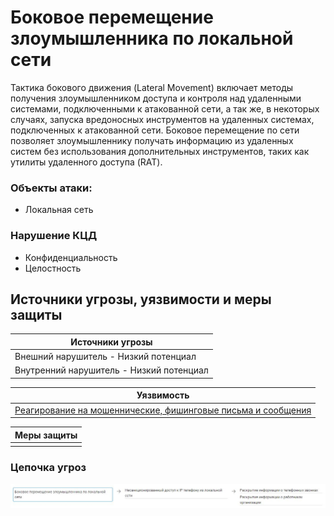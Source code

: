 # Боковое перемещение злоумышленника по локальной сети
Тактика бокового движения (Lateral Movement) включает методы получения злоумышленником доступа и контроля над удаленными системами, подключенными к атакованной сети, а так же, в некоторых случаях, запуска вредоносных инструментов на удаленных системах, подключенных к атакованной сети. Боковое перемещение по сети позволяет злоумышленнику получать информацию из удаленных систем без использования дополнительных инструментов, таких как утилиты удаленного доступа (RAT).

### Объекты атаки:
+ Локальная сеть

### Нарушение КЦД
+ Конфиденциальность
+ Целостность


## Источники угрозы, уязвимости и меры защиты
|Источники угрозы|
|-|
|Внешний нарушитель - Низкий потенциал|
|Внутренний нарушитель - Низкий потенциал|

|Уязвимость|
|--------|
|[Реагирование на мошеннические, фишинговые письма и сообщения](/vkr/vulnerabilities/page1)|

|Меры защиты|
|--------|
||

### Цепочка угроз
![Цепочка угроз](image/img1.JPG "Цепочка угроз")
